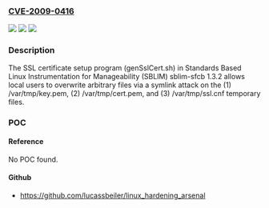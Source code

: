 ### [CVE-2009-0416](https://cve.mitre.org/cgi-bin/cvename.cgi?name=CVE-2009-0416)
![](https://img.shields.io/static/v1?label=Product&message=n%2Fa&color=blue)
![](https://img.shields.io/static/v1?label=Version&message=n%2Fa&color=blue)
![](https://img.shields.io/static/v1?label=Vulnerability&message=n%2Fa&color=brighgreen)

### Description

The SSL certificate setup program (genSslCert.sh) in Standards Based Linux Instrumentation for Manageability (SBLIM) sblim-sfcb 1.3.2 allows local users to overwrite arbitrary files via a symlink attack on the (1) /var/tmp/key.pem, (2) /var/tmp/cert.pem, and (3) /var/tmp/ssl.cnf temporary files.

### POC

#### Reference
No POC found.

#### Github
- https://github.com/lucassbeiler/linux_hardening_arsenal

